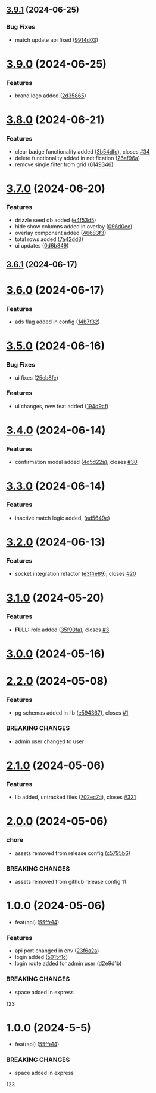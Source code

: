 ## [3.9.1](https://github.com/vishal2457/mx/compare/v3.9.0...v3.9.1) (2024-06-25)


### Bug Fixes

* match update api fixed ([9914d03](https://github.com/vishal2457/mx/commit/9914d03f1de49d181b13a2eff58630f030b74e71))

# [3.9.0](https://github.com/vishal2457/mx/compare/v3.8.0...v3.9.0) (2024-06-25)


### Features

* brand logo added ([2d35865](https://github.com/vishal2457/mx/commit/2d35865f8404489d4176e7d973084a62f8ea1a7b))

# [3.8.0](https://github.com/vishal2457/mx/compare/v3.7.0...v3.8.0) (2024-06-21)


### Features

* clear badge functionality added ([3b54dfd](https://github.com/vishal2457/mx/commit/3b54dfdc03e8af2d33fb17631b8eb261a9ac558a)), closes [#34](https://github.com/vishal2457/mx/issues/34)
* delete functionality added in notification ([26af96a](https://github.com/vishal2457/mx/commit/26af96aac199f7b83cf49664eb244401640031a3))
* remove single filter from grid ([0149346](https://github.com/vishal2457/mx/commit/0149346ea77a4099dec9a3ae433230f3292284d5))

# [3.7.0](https://github.com/vishal2457/mx/compare/v3.6.1...v3.7.0) (2024-06-20)


### Features

* drizzle seed db added ([e4f53d5](https://github.com/vishal2457/mx/commit/e4f53d50c975360875116b7218962a16cf3277cf))
* hide show columns added in overlay ([096d0ee](https://github.com/vishal2457/mx/commit/096d0ee33b12495b135f7d9ab9b09717fc8d0ef1))
* overlay component added ([46683f3](https://github.com/vishal2457/mx/commit/46683f3ea3a3fd5c6d920efade08daaef4bedba8))
* total rows added ([7a42dd8](https://github.com/vishal2457/mx/commit/7a42dd8718b655b6dc95a2995472b0506c39dac3))
* ui updates ([0d6b349](https://github.com/vishal2457/mx/commit/0d6b3490fc2b3f0241ff44618ce681521d380856))

## [3.6.1](https://github.com/vishal2457/mx/compare/v3.6.0...v3.6.1) (2024-06-17)

# [3.6.0](https://github.com/vishal2457/mx/compare/v3.5.0...v3.6.0) (2024-06-17)


### Features

* ads flag added in config ([14b7f32](https://github.com/vishal2457/mx/commit/14b7f3247545811cc7264a3363e4c7a25eaad408))

# [3.5.0](https://github.com/vishal2457/mx/compare/v3.4.0...v3.5.0) (2024-06-16)


### Bug Fixes

* ui fixes ([25cb8fc](https://github.com/vishal2457/mx/commit/25cb8fc622fc4c64148bbfcb50706424bb701f57))


### Features

* ui changes, new feat added ([194d9cf](https://github.com/vishal2457/mx/commit/194d9cf23989d9892e27277dfdb653f75328bb39))

# [3.4.0](https://github.com/vishal2457/mx/compare/v3.3.0...v3.4.0) (2024-06-14)


### Features

* confirmation modal added ([4d5d22a](https://github.com/vishal2457/mx/commit/4d5d22aea345f9eba7c70e9dda8dbbdcaa5c5fc1)), closes [#30](https://github.com/vishal2457/mx/issues/30)

# [3.3.0](https://github.com/vishal2457/mx/compare/v3.2.0...v3.3.0) (2024-06-14)


### Features

* inactive match logic added, ([ad5649e](https://github.com/vishal2457/mx/commit/ad5649e549965143a473785b79a5b60f4ee1ebb5))

# [3.2.0](https://github.com/vishal2457/mx/compare/v3.1.0...v3.2.0) (2024-06-13)


### Features

* socket integration refactor ([e3f4e89](https://github.com/vishal2457/mx/commit/e3f4e897c4c2aae57b6d9a78e514cc914043207c)), closes [#20](https://github.com/vishal2457/mx/issues/20)

# [3.1.0](https://github.com/vishal2457/mx/compare/v3.0.0...v3.1.0) (2024-05-20)


### Features

* **FULL:** role added ([35f90fa](https://github.com/vishal2457/mx/commit/35f90faf6176b05d7cdeea7c80eb96d3be613a20)), closes [#3](https://github.com/vishal2457/mx/issues/3)

# [3.0.0](https://github.com/vishal2457/mx/compare/v2.2.0...v3.0.0) (2024-05-16)

# [2.2.0](https://github.com/vishal2457/mx/compare/v2.1.0...v2.2.0) (2024-05-08)


### Features

* pg schemas added in lib ([e594367](https://github.com/vishal2457/mx/commit/e5943673bf93ec9fd9d941f2d092bc8314ca6ef7)), closes [#1](https://github.com/vishal2457/mx/issues/1)


### BREAKING CHANGES

* admin user changed to user

# [2.1.0](https://github.com/vishal2457/mx/compare/v2.0.0...v2.1.0) (2024-05-06)


### Features

* lib added, untracked files ([702ec7d](https://github.com/vishal2457/mx/commit/702ec7db35d8c360a8e9ec38a800dfa99a8526f6)), closes [#321](https://github.com/vishal2457/mx/issues/321)

# [2.0.0](https://github.com/vishal2457/mx/compare/v1.0.0...v2.0.0) (2024-05-06)


### chore

* assets removed from release config ([c5795b6](https://github.com/vishal2457/mx/commit/c5795b6cce5a0f0612ea8e882ce0b3634b8c099d))


### BREAKING CHANGES

* assets removed from github release config
11

# 1.0.0 (2024-05-06)


* feat(api) ([55ffe14](https://github.com/vishal2457/mx/commit/55ffe14ea07b3d922944fa51b8baa29b375233de))


### Features

* api port changed in env ([23f6a2a](https://github.com/vishal2457/mx/commit/23f6a2a522fbca022d41aa6dec21b15058c561e9))
* login added ([5015f1c](https://github.com/vishal2457/mx/commit/5015f1c300d600f561e0f899c3339643d95f9099))
* login route added for admin user ([d2e9d1b](https://github.com/vishal2457/mx/commit/d2e9d1b2c1c4ebdf104fd8e4da839eb1a4adece9))


### BREAKING CHANGES

* space added in express

123

# 1.0.0 (2024-5-5)


* feat(api) ([55ffe14](https:/Users/vishalacharya/Documents/node-projects/maximus//commit/55ffe14ea07b3d922944fa51b8baa29b375233de))


### BREAKING CHANGES

* space added in express

123
